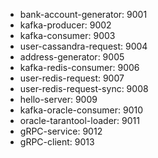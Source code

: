 - bank-account-generator: 9001
- kafka-producer: 9002
- kafka-consumer: 9003
- user-cassandra-request: 9004
- address-generator: 9005
- kafka-redis-consumer: 9006
- user-redis-request: 9007
- user-redis-request-sync: 9008
- hello-server: 9009
- kafka-oracle-consumer: 9010
- oracle-tarantool-loader: 9011
- gRPC-service: 9012
- gRPC-client: 9013